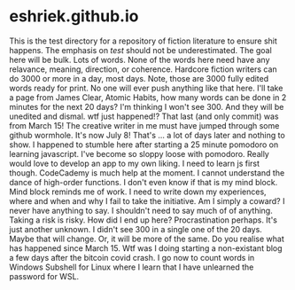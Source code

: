 # eshriek.github.io

This is the test directory for a repository of fiction literature to ensure shit happens. The emphasis on *test* should not be underestimated. The goal here will be bulk. Lots of words. None of the words here need have any relavance, meaning, direction, or coherence. Hardcore fiction writers can do 3000 or more in a day, most days. Note, those are 3000 fully edited words ready for print. No one will ever push anything like that here. I'll take a page from James Clear, Atomic Habits, how many words can be done in 2 minutes for the next 20 days? I'm thinking I won't see 300. And they will be unedited and dismal.
wtf just happened!? That last (and only commit) was from March 15! The creative writer in me must have jumped through some github wormhole. It's now July 8! That's ... a lot of days later and nothing to show. I happened to stumble here after starting a 25 minute pomodoro on learning javascript. I've become so sloppy loose with pomodoro. Really would love to develop an app to my own liking. I need to learn js first though. CodeCademy is much help at the moment. I cannot understand the dance of high-order functions. I don't even know if that is my mind block. Mind block reminds me of work. I need to write down my experiences, where and when and why I fail to take the initiative. Am I simply a coward? I never have anything to say. I shouldn't need to say much of of anything. Taking a risk is risky. How did I end up here? Procrastination perhaps. It's just another unknown.
I didn't see 300 in a single one of the 20 days.
Maybe that will change. Or, it will be more of the same.
Do you realise what has happened since March 15. Wtf was I doing starting a non-existant blog a few days after the bitcoin covid crash. I go now to count words in Windows Subshell for Linux where I learn that I have unlearned the password for WSL.
